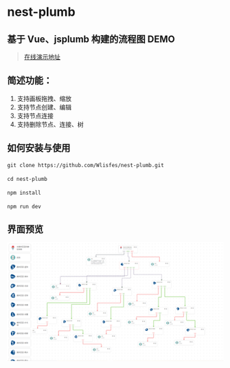# nest-plumb

## 基于 Vue、jsplumb 构建的流程图 DEMO

> [在线演示地址](http://demo.lisfes.cn)

## 简述功能：

1. 支持画板拖拽、缩放
2. 支持节点创建、编辑
3. 支持节点连接
4. 支持删除节点、连接、树

## 如何安装与使用

```
git clone https://github.com/Wlisfes/nest-plumb.git

cd nest-plumb

npm install

npm run dev

```

## 界面预览

![](https://raw.githubusercontent.com/Wlisfes/nest-plumb/master/src/assets/1663923711122.png)
